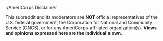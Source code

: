 r/AmeriCorps Disclaimer

This subreddit and its moderators are **NOT** official representatives of the U.S. federal government, the Corporation for National and Community Service (CNCS), or for any AmeriCorps-affiliated organization(s). **Views and opinions expressed here are the individual's own.**
